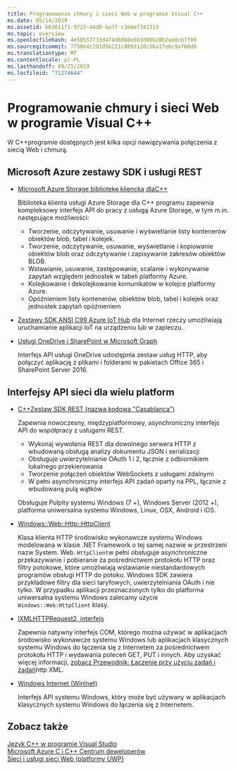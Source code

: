 ```yaml
---
title: Programowanie chmury i sieci Web w programie Visual C++
ms.date: 05/14/2019
ms.assetid: b63611f1-9723-44d0-ba7f-c3ebef341313
ms.topic: overview
ms.openlocfilehash: 4e50557733d474d68b8e503d00b28b2ae8cb7f09
ms.sourcegitcommit: 7750e4c291d56221c8893120c56a1fe6c9af60d6
ms.translationtype: MT
ms.contentlocale: pl-PL
ms.lasthandoff: 09/25/2019
ms.locfileid: "71274644"
---
```

# <a name="cloud-and-web-programming-in-visual-c"></a>Programowanie chmury i sieci Web w programie Visual C++

W C++programie dostępnych jest kilka opcji nawiązywania połączenia z siecią Web i chmurą.

## <a name="microsoft-azure-sdks-and-rest-services"></a>Microsoft Azure zestawy SDK i usługi REST

- [Microsoft Azure Storage bibliotekę kliencką dlaC++](https://azure.github.io/azure-storage-cpp/)

  Biblioteka klienta usługi Azure Storage dla C++ programu zapewnia kompleksowy interfejs API do pracy z usługą Azure Storage, w tym m.in. następujące możliwości:

  - Tworzenie, odczytywanie, usuwanie i wyświetlanie listy kontenerów obiektów blob, tabel i kolejek.
  - Tworzenie, odczytywanie, usuwanie, wyświetlanie i kopiowanie obiektów blob oraz odczytywanie i zapisywanie zakresów obiektów BLOB.
  - Wstawianie, usuwanie, zastępowanie, scalanie i wykonywanie zapytań względem jednostek w tabeli platformy Azure.
  - Kolejkowanie i dekolejkowanie komunikatów w kolejce platformy Azure.
  - Opóźnieniem listy kontenerów, obiektów blob, tabel i kolejek oraz jednostek zapytań opóźnieniem

- [Zestawy SDK ANSI C99 Azure IoT Hub](/azure/iot-hub/iot-hub-devguide-sdks) dla Internet rzeczy umożliwiają uruchamianie aplikacji IoT na urządzeniu lub w zapleczu.

- [Usługi OneDrive i SharePoint w Microsoft Graph](https://dev.onedrive.com/README.htm)

  Interfejs API usługi OneDrive udostępnia zestaw usług HTTP, aby połączyć aplikację z plikami i folderami w pakietach Office 365 i SharePoint Server 2016.

## <a name="windows-and-cross-platform-networking-apis"></a>Interfejsy API sieci dla wielu platform

- [C++Zestaw SDK REST (nazwa kodowa "Casablanca")](https://github.com/Microsoft/cpprestsdk)

  Zapewnia nowoczesny, międzyplatformowy, asynchroniczny interfejs API do współpracy z usługami REST.

  - Wykonaj wywołania REST dla dowolnego serwera HTTP z wbudowaną obsługą analizy dokumentu JSON i serializacji
  - Obsługuje uwierzytelnianie OAuth 1 i 2, łącznie z odbiornikiem lokalnego przekierowania
  - Tworzenie połączeń obiektów WebSockets z usługami zdalnymi
  - W pełni asynchroniczny interfejs API zadań oparty na PPL, łącznie z wbudowaną pulą wątków

  Obsługuje Pulpity systemu Windows (7 +), Windows Server (2012 +), platforma uniwersalna systemu Windows, Linux, OSX, Android i iOS.

- [Windows::Web::Http::HttpClient](/uwp/api/windows.web.http.httpclient)

  Klasa klienta HTTP środowisko wykonawcze systemu Windows modelowana w klasie .NET Framework o tej samej nazwie w przestrzeni nazw System. Web. `HttpClient`w pełni obsługuje asynchroniczne przekazywanie i pobieranie za pośrednictwem protokołu HTTP oraz filtry potokowe, które umożliwiają wstawianie niestandardowych programów obsługi HTTP do potoku. Windows SDK zawiera przykładowe filtry dla sieci taryfowych, uwierzytelniania OAuth i nie tylko. W przypadku aplikacji przeznaczonych tylko do platforma uniwersalna systemu Windows zalecamy użycie `Windows::Web:HttpClient` klasy.

- [IXMLHTTPRequest2, interfejs](/windows/win32/api/msxml6/nn-msxml6-ixmlhttprequest2)

  Zapewnia natywny interfejs COM, którego można używać w aplikacjach środowisko wykonawcze systemu Windows lub aplikacjach klasycznych systemu Windows do łączenia się z Internetem za pośrednictwem protokołu HTTP i wydawania poleceń GET, PUT i innych. Aby uzyskać więcej informacji, [zobacz Przewodnik: Łączenie przy użyciu zadań i żądań](../parallel/concrt/walkthrough-connecting-using-tasks-and-xml-http-requests.md)http XML.

- [Windows Internet (WinInet)](/windows/win32/WinInet/portal)

  Interfejs API systemu Windows, który może być używany w aplikacjach klasycznych systemu Windows do łączenia się z Internetem.

## <a name="see-also"></a>Zobacz także

[Język C++ w programie Visual Studio](../overview/visual-cpp-in-visual-studio.md) <br/>
[Microsoft Azure C i C++ Centrum deweloperów](https://azure.microsoft.com/develop/cpp/) <br/>
[Sieci i usługi sieci Web (platformy UWP)](/windows/uwp/networking/)
